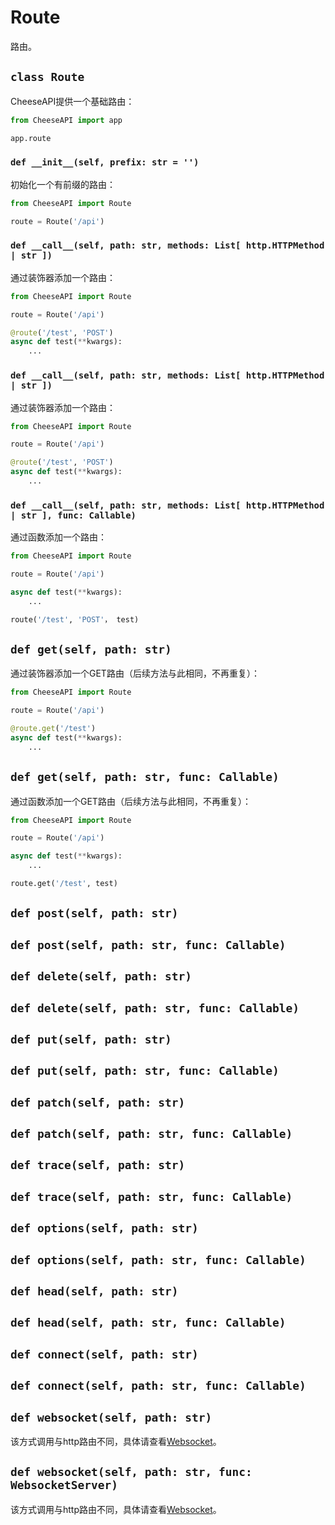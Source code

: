 # **Route**

路由。

## **`class Route`**

CheeseAPI提供一个基础路由：

```python
from CheeseAPI import app

app.route
```

### **`def __init__(self, prefix: str = '')`**

初始化一个有前缀的路由：

```python
from CheeseAPI import Route

route = Route('/api')
```

### **`def __call__(self, path: str, methods: List[ http.HTTPMethod | str ])`**

通过装饰器添加一个路由：

```python
from CheeseAPI import Route

route = Route('/api')

@route('/test', 'POST')
async def test(**kwargs):
    ...
```

### **`def __call__(self, path: str, methods: List[ http.HTTPMethod | str ])`**

通过装饰器添加一个路由：

```python
from CheeseAPI import Route

route = Route('/api')

@route('/test', 'POST')
async def test(**kwargs):
    ...
```

### **`def __call__(self, path: str, methods: List[ http.HTTPMethod | str ], func: Callable)`**

通过函数添加一个路由：

```python
from CheeseAPI import Route

route = Route('/api')

async def test(**kwargs):
    ...

route('/test', 'POST'， test)
```

## **`def get(self, path: str)`**

通过装饰器添加一个GET路由（后续方法与此相同，不再重复）：

```python
from CheeseAPI import Route

route = Route('/api')

@route.get('/test')
async def test(**kwargs):
    ...
```

## **`def get(self, path: str, func: Callable)`**

通过函数添加一个GET路由（后续方法与此相同，不再重复）：

```python
from CheeseAPI import Route

route = Route('/api')

async def test(**kwargs):
    ...

route.get('/test', test)
```

## **`def post(self, path: str)`**

## **`def post(self, path: str, func: Callable)`**

## **`def delete(self, path: str)`**

## **`def delete(self, path: str, func: Callable)`**

## **`def put(self, path: str)`**

## **`def put(self, path: str, func: Callable)`**

## **`def patch(self, path: str)`**

## **`def patch(self, path: str, func: Callable)`**

## **`def trace(self, path: str)`**

## **`def trace(self, path: str, func: Callable)`**

## **`def options(self, path: str)`**

## **`def options(self, path: str, func: Callable)`**

## **`def head(self, path: str)`**

## **`def head(self, path: str, func: Callable)`**

## **`def connect(self, path: str)`**

## **`def connect(self, path: str, func: Callable)`**

## **`def websocket(self, path: str)`**

该方式调用与http路由不同，具体请查看[Websocket](./Websocket.md)。

## **`def websocket(self, path: str, func: WebsocketServer)`**

该方式调用与http路由不同，具体请查看[Websocket](./Websocket.md)。
